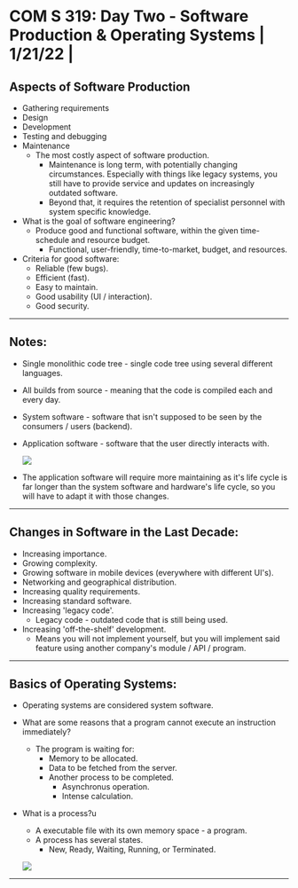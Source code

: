 # **COM S 319: Day Two - Software Production & Operating Systems | 1/21/22 |**

## **Aspects of Software Production**
* Gathering requirements
* Design
* Development
* Testing and debugging
* Maintenance
    * The most costly aspect of software production.
        * Maintenance is long term, with potentially changing circumstances. Especially with things like legacy systems, you still have to provide service and updates on increasingly outdated software.
        * Beyond that, it requires the retention of specialist personnel with system specific knowledge.
* What is the goal of software engineering?
    * Produce good and functional software, within the given time-schedule and resource budget.
        * Functional, user-friendly, time-to-market, budget, and resources.
* Criteria for good software:
    * Reliable (few bugs).
    * Efficient (fast).
    * Easy to maintain.
    * Good usability (UI / interaction).
    * Good security.
---
## **Notes:**
* Single monolithic code tree - single code tree using several different languages.
* All builds from source - meaning that the code is compiled each and every day.
* System software - software that isn't supposed to be seen by the consumers / users (backend).
* Application software - software that the user directly interacts with.

    ![](https://i.gyazo.com/b3b0e621abd581a4ded8a013560e0261.png)
* The application software will require more maintaining as it's life cycle is far longer than the system software and hardware's life cycle, so you will have to adapt it with those changes.
---

## **Changes in Software in the Last Decade:**
* Increasing importance.
* Growing complexity.
* Growing software in mobile devices (everywhere with different UI's).
* Networking and geographical distribution.
* Increasing quality requirements.
* Increasing standard software.
* Increasing 'legacy code'.
    * Legacy code - outdated code that is still being used.
* Increasing 'off-the-shelf' development.
    * Means you will not implement yourself, but you will implement said feature using another company's module / API / program.
---

## **Basics of Operating Systems:**
* Operating systems are considered system software.
* What are some reasons that a program cannot execute an instruction immediately?
    * The program is waiting for:
        * Memory to be allocated.
        * Data to be fetched from the server.
        * Another process to be completed.
            * Asynchronus operation.
            * Intense calculation.
* What is a process?u
    * A executable file with its own memory space - a program.
    * A process has several states.
        * New, Ready, Waiting, Running, or Terminated.

    ![](https://i.gyazo.com/a3c65dcd2370c596b19d72a771d31a99.png)
---

    
